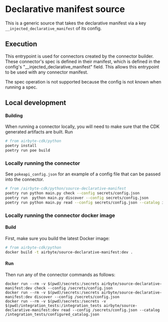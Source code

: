 # Declarative manifest source

This is a generic source that takes the declarative manifest via a key
`__injected_declarative_manifest` of its config.

## Execution

This entrypoint is used for connectors created by the connector builder. These connector's spec is
defined in their manifest, which is defined in the config's "\_\_injected_declarative_manifest"
field. This allows this entrypoint to be used with any connector manifest.

The spec operation is not supported because the config is not known when running a spec.

## Local development

#### Building

When running a connector locally, you will need to make sure that the CDK generated artifacts are
built. Run

```bash
# from airbyte-cdk/python
poetry install
poetry run poe build
```

### Locally running the connector

See `pokeapi_config.json` for an example of a config file that can be passed into the connector.

```bash
# from /airbyte-cdk/python/source-declarative-manifest
poetry run python main.py check --config secrets/config.json
poetry run  python main.py discover --config secrets/config.json
poetry run python main.py read --config secrets/config.json --catalog integration_tests/configured_catalog.json
```

### Locally running the connector docker image

#### Build

First, make sure you build the latest Docker image:

```bash
# from airbyte-cdk/python
docker build -t airbyte/source-declarative-manifest:dev .
```

#### Run

Then run any of the connector commands as follows:

```
docker run --rm -v $(pwd)/secrets:/secrets airbyte/source-declarative-manifest:dev check --config /secrets/config.json
docker run --rm -v $(pwd)/secrets:/secrets airbyte/source-declarative-manifest:dev discover --config /secrets/config.json
docker run --rm -v $(pwd)/secrets:/secrets -v $(pwd)/integration_tests:/integration_tests airbyte/source-declarative-manifest:dev read --config /secrets/config.json --catalog /integration_tests/configured_catalog.json
```
